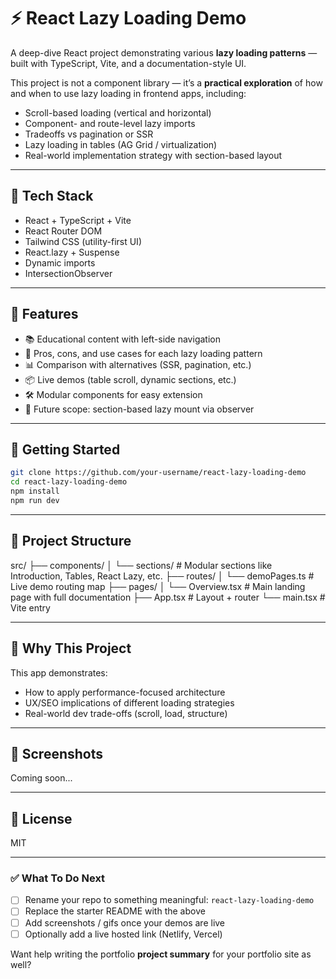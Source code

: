 # ⚡ React Lazy Loading Demo

A deep-dive React project demonstrating various **lazy loading patterns** — built with TypeScript, Vite, and a documentation-style UI.

This project is not a component library — it’s a **practical exploration** of how and when to use lazy loading in frontend apps, including:

- Scroll-based loading (vertical and horizontal)
- Component- and route-level lazy imports
- Tradeoffs vs pagination or SSR
- Lazy loading in tables (AG Grid / virtualization)
- Real-world implementation strategy with section-based layout

---

## 🧱 Tech Stack

- React + TypeScript + Vite
- React Router DOM
- Tailwind CSS (utility-first UI)
- React.lazy + Suspense
- Dynamic imports
- IntersectionObserver

---

## 📖 Features

- 📚 Educational content with left-side navigation
- 🧠 Pros, cons, and use cases for each lazy loading pattern
- 📊 Comparison with alternatives (SSR, pagination, etc.)
- 📦 Live demos (table scroll, dynamic sections, etc.)
- 🛠️ Modular components for easy extension
- 🧪 Future scope: section-based lazy mount via observer

---

## 🚀 Getting Started

```bash
git clone https://github.com/your-username/react-lazy-loading-demo
cd react-lazy-loading-demo
npm install
npm run dev
```
---

## 📁 Project Structure
src/
├── components/
│   └── sections/         # Modular sections like Introduction, Tables, React Lazy, etc.
├── routes/
│   └── demoPages.ts      # Live demo routing map
├── pages/
│   └── Overview.tsx      # Main landing page with full documentation
├── App.tsx               # Layout + router
└── main.tsx              # Vite entry

---

## 🧠 Why This Project
This app demonstrates:

- How to apply performance-focused architecture
- UX/SEO implications of different loading strategies
- Real-world dev trade-offs (scroll, load, structure)

---

## 📸 Screenshots
Coming soon...

---

## 📌 License
MIT

---

### ✅ What To Do Next

- [ ] Rename your repo to something meaningful: `react-lazy-loading-demo`
- [ ] Replace the starter README with the above
- [ ] Add screenshots / gifs once your demos are live
- [ ] Optionally add a live hosted link (Netlify, Vercel)

Want help writing the portfolio **project summary** for your portfolio site as well?
